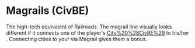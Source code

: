 # Magrails (CivBE)

The high-tech equivalent of Railroads. The magrail line visually looks different if it connects one of the player's [City%20%28CivBE%29](cities) to his/her . Connecting cities to your via Magrail gives them a bonus.